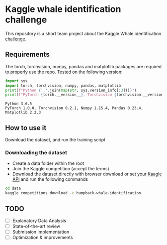 # Kaggle whale identification challenge
This repository is a short team project about the Kaggle Whale identification [challenge](https://www.kaggle.com/c/humpback-whale-identification). 

## Requirements

The torch, torchvision, numpy, pandas and matplotlib packages are required to properly use the repo.
Tested on the following version:

```python
import sys
import torch, torchvision, numpy, pandas, matplotlib
print(f"Python {'.'.join(map(str, sys.version_info[:3]))}")
print(f"PyTorch {torch.__version__}, Torchvision {torchvision.__version__}, Numpy {numpy.__version__}, Pandas {pandas.__version__}, Matplotlib {matplotlib.__version__}")
```

```console
Python 3.6.5
PyTorch 1.0.0, Torchvision 0.2.1, Numpy 1.15.4, Pandas 0.23.4, Matplotlib 2.2.3
```

## 

## How to use it

Download the dataset, and run the training script

### Downloading the dataset

- Create a data folder within the root 
- Join the Kaggle competition (accept the terms)
- Download the dataset directly with browser download or set your [Kaagle API](https://github.com/Kaggle/kaggle-api) and run the following commands

```bash
cd data
kaggle competitions download -c humpback-whale-identification
```



## TODO

- [ ] Explanatory Data Analysis
- [ ] State-of-the-art review
- [ ] Submission implementation
- [ ] Optimization & improvements